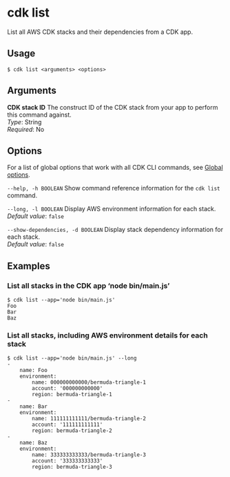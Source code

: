 # cdk list<a name="ref-cli-cmd-list"></a>

List all AWS CDK stacks and their dependencies from a CDK app.

## Usage<a name="ref-cli-cmd-list-usage"></a>

```
$ cdk list <arguments> <options>
```

## Arguments<a name="ref-cli-cmd-list-args"></a>

**CDK stack ID**  <a name="ref-cli-cmd-list-args-stack-name"></a>
The construct ID of the CDK stack from your app to perform this command against.  
*Type*: String  
*Required*: No

## Options<a name="ref-cli-cmd-list-options"></a>

For a list of global options that work with all CDK CLI commands, see [Global options](ref-cli-cmd.md#ref-cli-cmd-options).

`--help, -h BOOLEAN`  <a name="ref-cli-cmd-list-options-help"></a>
Show command reference information for the `cdk list` command.

`--long, -l BOOLEAN`  <a name="ref-cli-cmd-list-options-long"></a>
Display AWS environment information for each stack.  
*Default value*: `false`

`--show-dependencies, -d BOOLEAN`  <a name="ref-cli-cmd-list-options-show-dependencies"></a>
Display stack dependency information for each stack.  
*Default value*: `false`

## Examples<a name="ref-cli-cmd-list-examples"></a>

### List all stacks in the CDK app ‘node bin/main.js’<a name="ref-cli-cmd-list-examples-1"></a>

```
$ cdk list --app='node bin/main.js'
Foo
Bar
Baz
```

### List all stacks, including AWS environment details for each stack<a name="ref-cli-cmd-list-examples-"></a>

```
$ cdk list --app='node bin/main.js' --long
-
    name: Foo
    environment:
        name: 000000000000/bermuda-triangle-1
        account: '000000000000'
        region: bermuda-triangle-1
-
    name: Bar
    environment:
        name: 111111111111/bermuda-triangle-2
        account: '111111111111'
        region: bermuda-triangle-2
-
    name: Baz
    environment:
        name: 333333333333/bermuda-triangle-3
        account: '333333333333'
        region: bermuda-triangle-3
```
